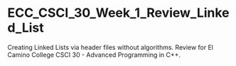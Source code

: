 # ECC_CSCI_30_Week_1_Review_Linked_List
Creating Linked Lists via header files without algorithms. Review for El Camino College CSCI 30 - Advanced Programming in C++.
